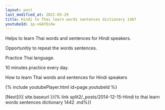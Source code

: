 ```yaml
---
layout: post
last_modified_at: 2021-03-29
title: Hindi to Thai learn words sentences dictionary 1467 
youtubeId: 1p-vGAYEsXw
---
```

 
 
Helps to learn Thai words and sentences for Hindi speakers.

Opportunitiy to repeat the words sentences. 

Practice Thai language. 
 
10 minutes practice every day. 
 
How to learn Thai words and sentences for Hindi speakers 
 
{% include youtubePlayer.html id=page.youtubeId %}
 
 
[Next]({{ site.baseurl }}{% link  split2/_posts/2014-12-15-Hindi to thai learn words sentences dictionary 1442 .md%})
 
